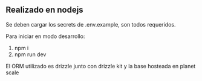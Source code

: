 ## Realizado en nodejs

Se deben cargar los secrets de .env.example, son todos requeridos.

Para iniciar en modo desarrollo:

1. npm i
2. npm run dev

El ORM utilizado es drizzle junto con drizzle kit y la base hosteada en planet scale

